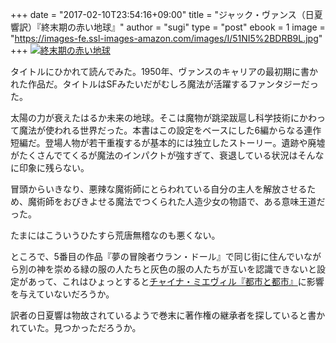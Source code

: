+++
date = "2017-02-10T23:54:16+09:00"
title = "ジャック・ヴァンス（日夏響訳）『終末期の赤い地球』"
author = "sugi"
type = "post"
ebook = 1
image = "https://images-fe.ssl-images-amazon.com/images/I/51NI5%2BDRB9L.jpg"
+++
<a href="http://www.amazon.co.jp/exec/obidos/ASIN/B00U3AJON6/chezsugi-22/ref=nosim/" name="amazletlink" target="_blank"><img src="https://images-fe.ssl-images-amazon.com/images/I/51NI5%2BDRB9L.jpg" alt="終末期の赤い地球" class="alignleft"  /></a>

タイトルにひかれて読んでみた。1950年、ヴァンスのキャリアの最初期に書かれた作品だ。タイトルはSFみたいだがむしろ魔法が活躍するファンタジーだった。

太陽の力が衰えたはるか未来の地球。そこは魔物が跳梁跋扈し科学技術にかわって魔法が使われる世界だった。本書はこの設定をベースにした6編からなる連作短編だ。登場人物が若干重複するが基本的には独立したストーリー。遺跡や廃墟がたくさんでてくるが魔法のインパクトが強すぎて、衰退している状況はそんなに印象に残らない。

冒頭からいきなり、悪辣な魔術師にとらわれている自分の主人を解放させるため、魔術師をおびきよせる魔法でつくられた人造少女の物語で、ある意味王道だった。

たまにはこういうひたすら荒唐無稽なのも悪くない。

ところで、5番目の作品『夢の冒険者ウラン・ドール』で同じ街に住んでいながら別の神を崇める緑の服の人たちと灰色の服の人たちが互いを認識できないと設定があって、これはひょっとすると[チャイナ・ミエヴィル『都市と都市』](/book/2957/)に影響を与えていないだろうか。

訳者の日夏響は物故されているようで巻末に著作権の継承者を探していると書かれていた。見つかっただろうか。



